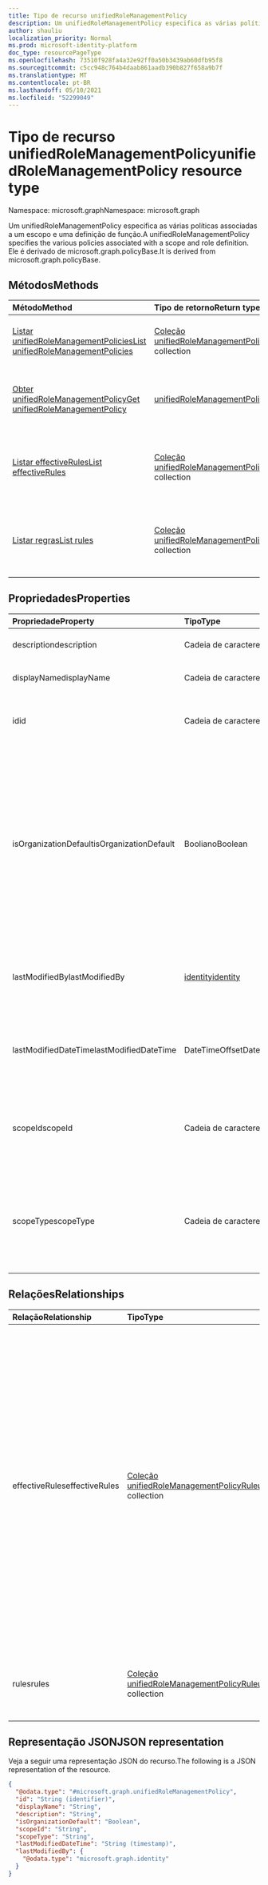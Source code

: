 ```yaml
---
title: Tipo de recurso unifiedRoleManagementPolicy
description: Um unifiedRoleManagementPolicy especifica as várias políticas associadas a um escopo e uma definição de função. Ele é derivado de microsoft.graph.policyBase.
author: shauliu
localization_priority: Normal
ms.prod: microsoft-identity-platform
doc_type: resourcePageType
ms.openlocfilehash: 73510f928fa4a32e92ff0a50b3439ab60dfb95f8
ms.sourcegitcommit: c5cc948c764b4daab861aadb390b827f658a9b7f
ms.translationtype: MT
ms.contentlocale: pt-BR
ms.lasthandoff: 05/10/2021
ms.locfileid: "52299049"
---
```

# <a name="unifiedrolemanagementpolicy-resource-type"></a><span data-ttu-id="08078-104">Tipo de recurso unifiedRoleManagementPolicy</span><span class="sxs-lookup"><span data-stu-id="08078-104">unifiedRoleManagementPolicy resource type</span></span>

<span data-ttu-id="08078-105">Namespace: microsoft.graph</span><span class="sxs-lookup"><span data-stu-id="08078-105">Namespace: microsoft.graph</span></span>

<span data-ttu-id="08078-106">Um unifiedRoleManagementPolicy especifica as várias políticas associadas a um escopo e uma definição de função.</span><span class="sxs-lookup"><span data-stu-id="08078-106">A unifiedRoleManagementPolicy specifies the various policies associated with a scope and role definition.</span></span> <span data-ttu-id="08078-107">Ele é derivado de microsoft.graph.policyBase.</span><span class="sxs-lookup"><span data-stu-id="08078-107">It is derived from microsoft.graph.policyBase.</span></span>

## <a name="methods"></a><span data-ttu-id="08078-108">Métodos</span><span class="sxs-lookup"><span data-stu-id="08078-108">Methods</span></span>
|<span data-ttu-id="08078-109">Método</span><span class="sxs-lookup"><span data-stu-id="08078-109">Method</span></span>|<span data-ttu-id="08078-110">Tipo de retorno</span><span class="sxs-lookup"><span data-stu-id="08078-110">Return type</span></span>|<span data-ttu-id="08078-111">Descrição</span><span class="sxs-lookup"><span data-stu-id="08078-111">Description</span></span>|
|:---|:---|:---|
|[<span data-ttu-id="08078-112">Listar unifiedRoleManagementPolicies</span><span class="sxs-lookup"><span data-stu-id="08078-112">List unifiedRoleManagementPolicies</span></span>](../api/unifiedrolemanagementpolicy-list.md)|<span data-ttu-id="08078-113">[Coleção unifiedRoleManagementPolicy](../resources/unifiedrolemanagementpolicy.md)</span><span class="sxs-lookup"><span data-stu-id="08078-113">[unifiedRoleManagementPolicy](../resources/unifiedrolemanagementpolicy.md) collection</span></span>|<span data-ttu-id="08078-114">Obter uma lista dos [objetos unifiedRoleManagementPolicy](../resources/unifiedrolemanagementpolicy.md) e suas propriedades.</span><span class="sxs-lookup"><span data-stu-id="08078-114">Get a list of the [unifiedRoleManagementPolicy](../resources/unifiedrolemanagementpolicy.md) objects and their properties.</span></span>|
|[<span data-ttu-id="08078-115">Obter unifiedRoleManagementPolicy</span><span class="sxs-lookup"><span data-stu-id="08078-115">Get unifiedRoleManagementPolicy</span></span>](../api/unifiedrolemanagementpolicy-get.md)|[<span data-ttu-id="08078-116">unifiedRoleManagementPolicy</span><span class="sxs-lookup"><span data-stu-id="08078-116">unifiedRoleManagementPolicy</span></span>](../resources/unifiedrolemanagementpolicy.md)|<span data-ttu-id="08078-117">Leia as propriedades e as relações de [um objeto unifiedRoleManagementPolicy.](../resources/unifiedrolemanagementpolicy.md)</span><span class="sxs-lookup"><span data-stu-id="08078-117">Read the properties and relationships of an [unifiedRoleManagementPolicy](../resources/unifiedrolemanagementpolicy.md) object.</span></span>|
|[<span data-ttu-id="08078-118">Listar effectiveRules</span><span class="sxs-lookup"><span data-stu-id="08078-118">List effectiveRules</span></span>](../api/unifiedrolemanagementpolicy-list-effectiverules.md)|<span data-ttu-id="08078-119">[Coleção unifiedRoleManagementPolicyRule](../resources/unifiedrolemanagementpolicyrule.md)</span><span class="sxs-lookup"><span data-stu-id="08078-119">[unifiedRoleManagementPolicyRule](../resources/unifiedrolemanagementpolicyrule.md) collection</span></span>|<span data-ttu-id="08078-120">Obter os recursos unifiedRoleManagementPolicyRule da propriedade de navegação effectiveRules.</span><span class="sxs-lookup"><span data-stu-id="08078-120">Get the unifiedRoleManagementPolicyRule resources from the effectiveRules navigation property.</span></span>|
|[<span data-ttu-id="08078-121">Listar regras</span><span class="sxs-lookup"><span data-stu-id="08078-121">List rules</span></span>](../api/unifiedrolemanagementpolicy-list-rules.md)|<span data-ttu-id="08078-122">[Coleção unifiedRoleManagementPolicyRule](../resources/unifiedrolemanagementpolicyrule.md)</span><span class="sxs-lookup"><span data-stu-id="08078-122">[unifiedRoleManagementPolicyRule](../resources/unifiedrolemanagementpolicyrule.md) collection</span></span>|<span data-ttu-id="08078-123">Obter os recursos unifiedRoleManagementPolicyRule da propriedade de navegação de regras.</span><span class="sxs-lookup"><span data-stu-id="08078-123">Get the unifiedRoleManagementPolicyRule resources from the rules navigation property.</span></span>|

## <a name="properties"></a><span data-ttu-id="08078-124">Propriedades</span><span class="sxs-lookup"><span data-stu-id="08078-124">Properties</span></span>
|<span data-ttu-id="08078-125">Propriedade</span><span class="sxs-lookup"><span data-stu-id="08078-125">Property</span></span>|<span data-ttu-id="08078-126">Tipo</span><span class="sxs-lookup"><span data-stu-id="08078-126">Type</span></span>|<span data-ttu-id="08078-127">Descrição</span><span class="sxs-lookup"><span data-stu-id="08078-127">Description</span></span>|
|:---|:---|:---|
|<span data-ttu-id="08078-128">description</span><span class="sxs-lookup"><span data-stu-id="08078-128">description</span></span>|<span data-ttu-id="08078-129">Cadeia de caracteres</span><span class="sxs-lookup"><span data-stu-id="08078-129">String</span></span>|<span data-ttu-id="08078-130">Descrição da política.</span><span class="sxs-lookup"><span data-stu-id="08078-130">Description for the policy.</span></span>|
|<span data-ttu-id="08078-131">displayName</span><span class="sxs-lookup"><span data-stu-id="08078-131">displayName</span></span>|<span data-ttu-id="08078-132">Cadeia de caracteres</span><span class="sxs-lookup"><span data-stu-id="08078-132">String</span></span>|<span data-ttu-id="08078-133">Nome de exibição da política.</span><span class="sxs-lookup"><span data-stu-id="08078-133">Display name for the policy.</span></span>|
|<span data-ttu-id="08078-134">id</span><span class="sxs-lookup"><span data-stu-id="08078-134">id</span></span>|<span data-ttu-id="08078-135">Cadeia de caracteres</span><span class="sxs-lookup"><span data-stu-id="08078-135">String</span></span>|<span data-ttu-id="08078-136">Identificador exclusivo da política.</span><span class="sxs-lookup"><span data-stu-id="08078-136">Unique identifier for the policy.</span></span>|
|<span data-ttu-id="08078-137">isOrganizationDefault</span><span class="sxs-lookup"><span data-stu-id="08078-137">isOrganizationDefault</span></span>|<span data-ttu-id="08078-138">Booliano</span><span class="sxs-lookup"><span data-stu-id="08078-138">Boolean</span></span>|<span data-ttu-id="08078-139">Isso só pode ser definido como true para uma única política de toda a locatário que se aplicará a todos os escopos e funções.</span><span class="sxs-lookup"><span data-stu-id="08078-139">This can only be set to true for a single tenant wide policy which will apply to all scopes and roles.</span></span> <span data-ttu-id="08078-140">De definir o scopeId como "/" e scopeType como Directory.</span><span class="sxs-lookup"><span data-stu-id="08078-140">Set the scopeId to "/" and scopeType to Directory.</span></span>|
|<span data-ttu-id="08078-141">lastModifiedBy</span><span class="sxs-lookup"><span data-stu-id="08078-141">lastModifiedBy</span></span>|[<span data-ttu-id="08078-142">identity</span><span class="sxs-lookup"><span data-stu-id="08078-142">identity</span></span>](../resources/identity.md)|<span data-ttu-id="08078-143">A identidade que modificou a configuração da função pela última vez.</span><span class="sxs-lookup"><span data-stu-id="08078-143">The identity who last modified the role setting.</span></span>|
|<span data-ttu-id="08078-144">lastModifiedDateTime</span><span class="sxs-lookup"><span data-stu-id="08078-144">lastModifiedDateTime</span></span>|<span data-ttu-id="08078-145">DateTimeOffset</span><span class="sxs-lookup"><span data-stu-id="08078-145">DateTimeOffset</span></span>|<span data-ttu-id="08078-146">A hora em que a configuração da função foi modificada pela última vez.</span><span class="sxs-lookup"><span data-stu-id="08078-146">The time when the role setting was last modified.</span></span>|
|<span data-ttu-id="08078-147">scopeId</span><span class="sxs-lookup"><span data-stu-id="08078-147">scopeId</span></span>|<span data-ttu-id="08078-148">Cadeia de caracteres</span><span class="sxs-lookup"><span data-stu-id="08078-148">String</span></span>|<span data-ttu-id="08078-149">A id do escopo em que a política é criada.</span><span class="sxs-lookup"><span data-stu-id="08078-149">The id of the scope where the policy is created.</span></span> <span data-ttu-id="08078-150">Por exemplo</span><span class="sxs-lookup"><span data-stu-id="08078-150">E.g.</span></span> <span data-ttu-id="08078-151">"/", groupId, etc.</span><span class="sxs-lookup"><span data-stu-id="08078-151">"/", groupId, etc.</span></span>|
|<span data-ttu-id="08078-152">scopeType</span><span class="sxs-lookup"><span data-stu-id="08078-152">scopeType</span></span>|<span data-ttu-id="08078-153">Cadeia de caracteres</span><span class="sxs-lookup"><span data-stu-id="08078-153">String</span></span>|<span data-ttu-id="08078-154">O tipo do escopo em que a política é criada.</span><span class="sxs-lookup"><span data-stu-id="08078-154">The type of the scope where the policy is created.</span></span> <span data-ttu-id="08078-155">Um de Directory, DirectoryRole, Group.</span><span class="sxs-lookup"><span data-stu-id="08078-155">One of Directory, DirectoryRole, Group.</span></span>|

## <a name="relationships"></a><span data-ttu-id="08078-156">Relações</span><span class="sxs-lookup"><span data-stu-id="08078-156">Relationships</span></span>
|<span data-ttu-id="08078-157">Relação</span><span class="sxs-lookup"><span data-stu-id="08078-157">Relationship</span></span>|<span data-ttu-id="08078-158">Tipo</span><span class="sxs-lookup"><span data-stu-id="08078-158">Type</span></span>|<span data-ttu-id="08078-159">Descrição</span><span class="sxs-lookup"><span data-stu-id="08078-159">Description</span></span>|
|:---|:---|:---|
|<span data-ttu-id="08078-160">effectiveRules</span><span class="sxs-lookup"><span data-stu-id="08078-160">effectiveRules</span></span>|<span data-ttu-id="08078-161">[Coleção unifiedRoleManagementPolicyRule](../resources/unifiedrolemanagementpolicyrule.md)</span><span class="sxs-lookup"><span data-stu-id="08078-161">[unifiedRoleManagementPolicyRule](../resources/unifiedrolemanagementpolicyrule.md) collection</span></span>|<span data-ttu-id="08078-162">A lista de regras efetivas, como regra de aprovação, regra de expiração, etc. avaliada com base em regras referenciadas herdadas.</span><span class="sxs-lookup"><span data-stu-id="08078-162">The list of effective rules like approval rule, expiration rule, etc. evaluated based on inherited referenced rules.</span></span> <span data-ttu-id="08078-163">Por exemplo</span><span class="sxs-lookup"><span data-stu-id="08078-163">E.g.</span></span> <span data-ttu-id="08078-164">Se houver uma política de todo o locatário para impor a regra de aprovação de habilitação, a regra efetiva será habilitar a aprovação, mesmo que a política tenha uma regra para desabilitar a aprovação.</span><span class="sxs-lookup"><span data-stu-id="08078-164">If there is a tenant wide policy to enforce enabling approval rule, the effective rule will be to enable approval even if the polcy has a rule to disable approval.</span></span>|
|<span data-ttu-id="08078-165">rules</span><span class="sxs-lookup"><span data-stu-id="08078-165">rules</span></span>|<span data-ttu-id="08078-166">[Coleção unifiedRoleManagementPolicyRule](../resources/unifiedrolemanagementpolicyrule.md)</span><span class="sxs-lookup"><span data-stu-id="08078-166">[unifiedRoleManagementPolicyRule](../resources/unifiedrolemanagementpolicyrule.md) collection</span></span>|<span data-ttu-id="08078-167">A coleção de regras, como regra de aprovação, regra de expiração, etc.</span><span class="sxs-lookup"><span data-stu-id="08078-167">The collection of rules like approval rule, expiration rule, etc.</span></span>|

## <a name="json-representation"></a><span data-ttu-id="08078-168">Representação JSON</span><span class="sxs-lookup"><span data-stu-id="08078-168">JSON representation</span></span>
<span data-ttu-id="08078-169">Veja a seguir uma representação JSON do recurso.</span><span class="sxs-lookup"><span data-stu-id="08078-169">The following is a JSON representation of the resource.</span></span>
<!-- {
  "blockType": "resource",
  "keyProperty": "id",
  "@odata.type": "microsoft.graph.unifiedRoleManagementPolicy",
  "openType": false
}
-->
``` json
{
  "@odata.type": "#microsoft.graph.unifiedRoleManagementPolicy",
  "id": "String (identifier)",
  "displayName": "String",
  "description": "String",
  "isOrganizationDefault": "Boolean",
  "scopeId": "String",
  "scopeType": "String",
  "lastModifiedDateTime": "String (timestamp)",
  "lastModifiedBy": {
    "@odata.type": "microsoft.graph.identity"
  }
}
```

